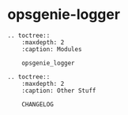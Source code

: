 # opsgenie-logger

```eval_rst
.. toctree::
    :maxdepth: 2
    :caption: Modules
    
    opsgenie_logger
```

```eval_rst
.. toctree::
    :maxdepth: 2
    :caption: Other Stuff
    
    CHANGELOG
```
